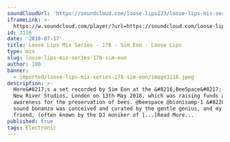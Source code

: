 ```yaml
---
soundCloudUrl: 'https://soundcloud.com/loose-lips123/loose-lips-mix-series-178-sim-eon'
iframeLink: >-
  https://w.soundcloud.com/player/?url=https://soundcloud.com/loose-lips123/loose-lips-mix-series-178-sim-eon&color=00aabb&auto_play=false&hide_related=false&show_comments=true&show_user=true&show_reposts=false
id: 3116
date: '2018-07-17'
title: Loose Lips Mix Series - 178 - Sim Eon - Loose Lips
type: mix
slug: loose-lips-mix-series-178-sim-eon
author: 100
banner:
  - imported/loose-lips-mix-series-178-sim-eon/image3116.jpeg
description: >-
  Here&#8217;s a set recorded by Sim Eon at the &#8216;BeeSpace&#8217; event @
  New River Studios, London on 13th May 2018, which was raising funds and
  awareness for the preservation of bees. @beespace @bionisamp-1 &#8220;This
  sound bonanza was conceived and curated by the gentle genius, and my dear
  friend, (often known by the DJ moniker of [...]Read More...
published: true
tags: Electronic
---
```

